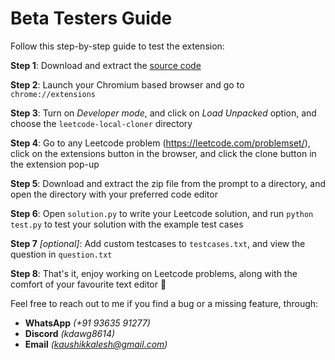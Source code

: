 # Beta Testers Guide

Follow this step-by-step guide to test the extension:

**Step 1**:  Download and extract the [source code](https://codeload.github.com/Kaushik-Kalesh/leetcode-local-cloner/zip/refs/heads/main) 

**Step 2**: Launch your Chromium based browser and go to `chrome://extensions`

**Step 3**: Turn on *Developer mode*, and click on *Load Unpacked* option, and choose the `leetcode-local-cloner` directory

**Step 4**: Go to any Leetcode problem (https://leetcode.com/problemset/), click on the extensions button in the browser, and click the clone button in the extension pop-up

**Step 5**: Download and extract the zip file from the prompt to a directory, and open the directory with your preferred code editor 

**Step 6**: Open `solution.py` to write your Leetcode solution, and run `python test.py` to test your solution with the example test cases

**Step 7** *[optional]*:  Add custom testcases to `testcases.txt`, and view the question in `question.txt`

**Step 8**: That's it, enjoy working on Leetcode problems, along with the comfort of your favourite text editor 💖 

Feel free to reach out to me if you find a bug or a missing feature, through:
- **WhatsApp** *(+91 93635 91277)*
- **Discord** *(kdawg8614)*
- **Email** *(kaushikkalesh@gmail.com)*
